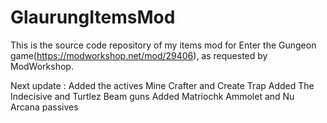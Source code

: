 # GlaurungItemsMod

This is the source code repository of my items mod for Enter the Gungeon game(https://modworkshop.net/mod/29406), as requested by ModWorkshop.

Next update : 
Added the actives Mine Crafter and Create Trap 
Added The Indecisive and Turtlez Beam guns
Added Matriochk Ammolet and Nu Arcana passives

